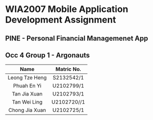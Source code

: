 # WIA2007 Mobile Application Development Assignment
## PINE - Personal Financial Managemenet App
## Occ 4 Group 1 - Argonauts

|        Name     | Matric No.  |
| :------------:  | :---------: |
| Leong Tze Heng  | S2132542/1  | 
| Phuah En Yi     | U2102799/1  | 
| Tan Jia Xuan    | U2102793/1  |
| Tan Wei Ling    | U2102720//1 | 
| Chong Jia Xuan  | U2102725/1  | 
